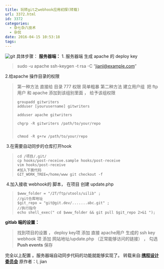 ```yaml
---
title: 玩转git之webhook应用初探(转载)
url: 3372.html
id: 3372
categories:
  - 杂七杂八技术
  - 杂侃
date: 2016-04-15 10:53:18
tags:
---
```


![git](http://ued.ctrip.com/blog/wp-content/uploads/2014/07/git.png)  具体步骤： **服务器端：** 1\. 服务器端 生成 apache 的 deploy key

> sudo -u apache ssh-keygen -t rsa -C “jianl@example.com”

2.给apache 操作目录的权限

> 第一种方法 直接给 目录 777 权限 简单粗暴 第二种方法 建立用户组  把 ftp用户 和 apache 添加到该组别里面 ， 给予该组权限
> 
>     groupadd gitwriters
>     adduser [yourusername] gitwriters
> 
>     adduser apache gitwriters
> 
>     chgrp -R gitwriters /path/to/your/repo
>     
> 
>     chmod -R g+rw /path/to/your/repo

 3.在需要自动同步的仓库打开hook

>     cd /项目/.git/
>     cp hooks/post-receive.sample hooks/post-receive
>     vim hooks/post-receive
>     #加入下面代码
>     GIT_WORK_TREE=/home/www git checkout -f
>     

 4.加入接收 webhook的 脚本，  在项目 创建 update.php

>     $www_folder = "/2T/ftp/utools/uilib" ;
>     //git仓库地址
>     $git_repo = "git@git.dev/.......abc.git" ;
>     //执行指令
>     echo shell_exec(" cd $www_folder && git pull $git_repo 2>&1 ");

**gitlab 端的设置：**

> 找到项目的设置 ，
> deploy key项   添加  直接 apache用户 生成的 ssh key
> webhook 项 添加 网站地址/update.php （正常能够访问的链接）  ， 勾选  **Push events** 保存

完全以上配置 。服务器端自动同步代码的功能就能够实现了。 转载来自:[**携程设计委员会**](http://ued.ctrip.com/blog) 原作者：l, jian